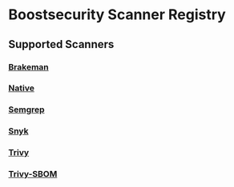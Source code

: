 # Boostsecurity Scanner Registry

## Supported Scanners

### [Brakeman](scanners/boostsecurityio/brakeman)

### [Native](scanners/boostsecurityio/native-scanner)

### [Semgrep](scanners/boostsecurityio/semgrep/README.md)

### [Snyk](scanners/boostsecurityio/snyk-test/README.md)

### [Trivy](scanners/boostsecurityio/trivy-image)

### [Trivy-SBOM](scanners/boostsecurityio/trivy-sbom)
